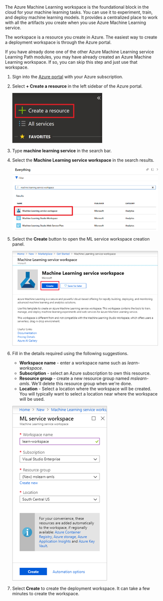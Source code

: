 The Azure Machine Learning workspace is the foundational block in the cloud for your machine learning tasks. You can use it to experiment, train, and deploy machine learning models. It provides a centralized place to work with all the artifacts you create when you use Azure Machine Learning service.

The workspace is a resource you create in Azure. The easiest way to create a deployment workspace is through the Azure portal.

If you have already done one of the other Azure Machine Learning service Learning Path modules, you may have already created an Azure Machine Learning workspace.  If so, you can skip this step and just use that workspace. 

1. Sign into the [Azure portal](https://portal.azure.com?azure-portal=true) with your Azure subscription.

1. Select **+ Create a resource** in the left sidebar of the Azure portal.

    ![Screenshot of Create a Resource](../media/3-create-a-resource.png)

1. Type **machine learning service** in the search bar.

1. Select the **Machine Learning service workspace** in the search results.

    ![Screenshot of Selecting Machine Learning Service Workspace](../media/3-select-ml-workspace.png)

1. Select the **Create** button to open the ML service workspace creation panel.

    ![Screenshot of Creating Machine Learning Service Workspace](../media/3-create-ml-workspace.png)

1. Fill in the details required using the following suggestions.
    - **Workspace name** - enter a workspace name such as _learn-workspace_.
    - **Subscription** - select an Azure subscription to own this resource.
    - **Resource group** - create a new resource group named _mslearn-amls_. We'll delete this resource group when we're done.
    - **Location** - Select a location where the workspace will be created. You will typically want to select a location near where the workspace will be used.

    ![Screenshot of the Azure portal ML service workspace blade](../media/3-create-workspace.png)

1. Select **Create** to create the deployment workspace. It can take a few minutes to create the workspace.
